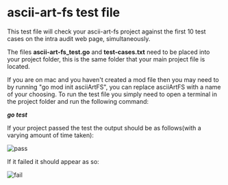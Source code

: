 <h1>ascii-art-fs test file</h1>

This test file will check your ascii-art-fs project against the first 10 test cases on the intra audit web page, simultaneously.

The files **ascii-art-fs_test.go** and **test-cases.txt** need to be placed into your project folder, this is the same folder that your main project file is located.

If you are on mac and you haven't created a mod file then you may need to by running "go mod init asciiArtFS", you can replace asciiArtFS with a name of your choosing. To run the test file you simply need to open a terminal in the project folder and run the following command:<br/>

***go test***

If your project passed the test the output should be as follows(with a varying amount of time taken):

![pass](https://user-images.githubusercontent.com/81628708/138502699-d454921a-eda6-4b07-9cdd-d599bfb2cd98.png)

If it failed it should appear as so:

![fail](https://user-images.githubusercontent.com/81628708/138502866-dd4a5233-f28e-4a23-b8b4-c9336ce7eb68.png)
